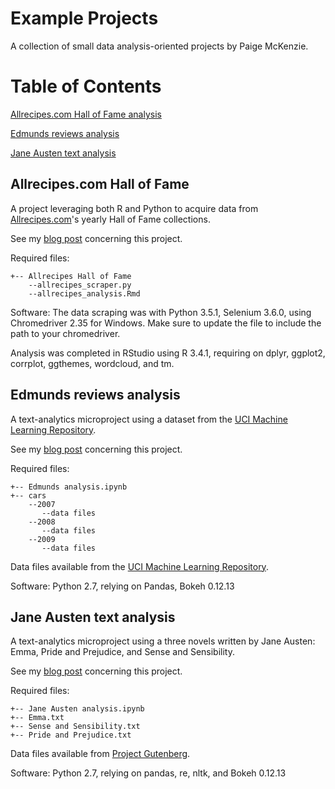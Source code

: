 # Example Projects

A collection of small data analysis-oriented projects by Paige McKenzie. 

Table of Contents
======
[Allrecipes.com Hall of Fame analysis](#allrecipes-hof)

[Edmunds reviews analysis](#Edmunds)

[Jane Austen text analysis](#Jane)

<a name="allrecipes-hof"/>

## Allrecipes.com Hall of Fame

A project leveraging both R and Python to acquire data from [Allrecipes.com](http://www.allrecipes.com)'s
yearly Hall of Fame collections.

See my [blog post](https://p-mckenzie.github.io/r/2018/02/23/allrecipes-hall-of-fame/) concerning this project.

Required files:
```
+-- Allrecipes Hall of Fame
    --allrecipes_scraper.py
    --allrecipes_analysis.Rmd
```

Software:
The data scraping was with Python 3.5.1, Selenium 3.6.0, using Chromedriver 2.35 for Windows. Make sure to update the file to include the path to your chromedriver.

Analysis was completed in RStudio using R 3.4.1, requiring on dplyr, ggplot2, corrplot, ggthemes, wordcloud, and tm.

<a name="Edmunds"/>

## Edmunds reviews analysis

A text-analytics microproject using a dataset from the [UCI Machine Learning Repository](http://archive.ics.uci.edu/ml/datasets/opinrank+review+dataset).

See my [blog post](https://p-mckenzie.github.io/content/python/2017/11/16/edmunds-reviews/) concerning this project.

Required files:
```
+-- Edmunds analysis.ipynb
+-- cars
    --2007
       --data files
    --2008
       --data files
    --2009
       --data files
```
Data files available from the [UCI Machine Learning Repository](http://archive.ics.uci.edu/ml/datasets/opinrank+review+dataset).

Software:
Python 2.7, relying on Pandas, Bokeh 0.12.13

<a name="Jane"/>

## Jane Austen text analysis

A text-analytics microproject using a three novels written by Jane Austen: Emma, Pride and Prejudice, and Sense and Sensibility.

See my [blog post](https://p-mckenzie.github.io/content/python/2018/01/11/Jane-Austen/) concerning this project.

Required files:
```
+-- Jane Austen analysis.ipynb
+-- Emma.txt
+-- Sense and Sensibility.txt
+-- Pride and Prejudice.txt
```
Data files available from [Project Gutenberg](https://www.gutenberg.org/).

Software:
Python 2.7, relying on pandas, re, nltk, and Bokeh 0.12.13
